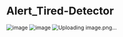 # Alert_Tired-Detector
![image](https://user-images.githubusercontent.com/61489137/117579964-1a612080-b113-11eb-806a-8c89195adb23.png)
![image](https://user-images.githubusercontent.com/61489137/117579988-3b297600-b113-11eb-979e-3b5c0f85cb70.png)
![Uploading image.png…]()
